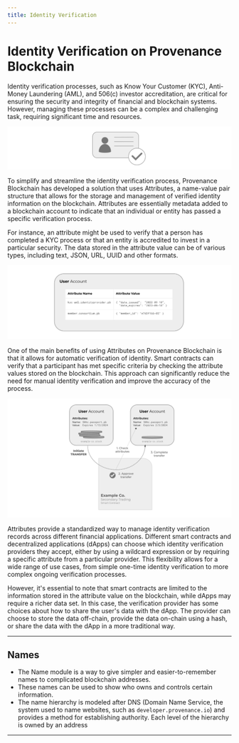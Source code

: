 ```yaml
---
title: Identity Verification
---
```


# Identity Verification on Provenance Blockchain

Identity verification processes, such as Know Your Customer (KYC), Anti-Money Laundering (AML), and 506\(c\) investor
accreditation, are critical for ensuring the security and integrity of financial and blockchain systems. However,
managing these processes can be a complex and challenging task, requiring significant time and resources.

![identity verification check](/img/learn/dapps/identity-verification-check.png)

To simplify and streamline the identity verification process, Provenance Blockchain has developed a solution that uses
Attributes, a name-value pair structure that allows for the storage and management of verified identity information on
the blockchain. Attributes are essentially metadata added to a blockchain account to indicate that an individual or
entity has passed a specific verification process.

For instance, an attribute might be used to verify that a person has completed a KYC process or that an entity is
accredited to invest in a particular security. The data stored in the attribute value can be of various types, including
text, JSON, URL, UUID and other formats.

![identity verification check](/img/learn/dapps/user-account-attributes.png)

One of the main benefits of using Attributes on Provenance Blockchain is that it allows for automatic verification of
identity. Smart contracts can verify that a participant has met specific criteria by checking the attribute values
stored on the blockchain. This approach can significantly reduce the need for manual identity verification and improve
the accuracy of the process.

![attribute use in smart contracts](/img/learn/asset-lifecycle/marker-transfer-approval.png)


Attributes provide a standardized way to manage identity verification records across different financial applications.
Different smart contracts and decentralized applications (dApps) can choose which identity verification providers they
accept, either by using a wildcard expression or by requiring a specific attribute from a particular provider. This
flexibility allows for a wide range of use cases, from simple one-time identity verification to more complex ongoing
verification processes.

However, it's essential to note that smart contracts are limited to the information stored in the attribute value on the
blockchain, while dApps may require a richer data set. In this case, the verification provider has some choices about
how to share the user's data with the dApp. The provider can choose to store the data off-chain, provide the data
on-chain using a hash, or share the data with the dApp in a more traditional way.


----

## Names

- The Name module is a way to give simpler and easier-to-remember names to complicated blockchain addresses.
- These names can be used to show who owns and controls certain information.
- The name hierarchy is modeled after DNS (Domain Name Service, the system used to name websites, such
  as `developer.provenance.io`) and provides a method for establishing authority. Each level of the hierarchy is owned
  by an address

----